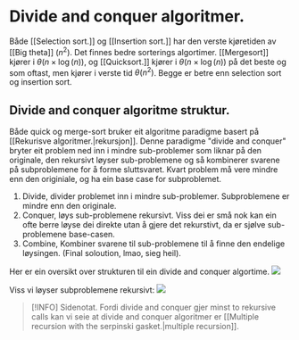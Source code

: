 # Divide and conquer algoritmer.

Både [[Selection sort.]] og [[Insertion sort.]] har den verste kjøretiden av [[Big theta]] ($n^2$). Det finnes bedre sorterings algortimer. [[Mergesort]] kjører i $\theta(n\times\log(n))$, og [[Quicksort.]] kjører i $\theta(n\times\log(n))$ på det beste og som oftast, men kjører i verste tid $\theta(n^2)$. Begge er betre enn selection sort og insertion sort.


## Divide and conquer algoritme struktur.
Både quick og merge-sort bruker eit algoritme paradigme basert på [[Rekurisve algoritmer.|rekursjon]]. Denne paradigme "divide and conquer" bryter eit problem ned inn i mindre sub-problemer som liknar på den originale, den rekursivt løyser sub-problemene og så kombinerer svarene på subproblemene for å forme sluttsvaret. Kvart problem må vere mindre enn den originiale, og ha ein base case for subproblemet.

1. Divide, divider problemet inn i mindre sub-problemer. Subproblemene er mindre enn den originale.
2. Conquer, løys sub-problemene rekursivt. Viss dei er små nok kan ein ofte berre løyse dei direkte utan å gjere det rekurstivt, da er sjølve sub-problemene base-casen.
3. Combine, Kombiner svarene til sub-problemene til å finne den endelige løysingen. (Final soloution, lmao, sieg heil). 

Her er ein oversikt over strukturen til ein divide and conquer algortime.
![](https://cdn.kastatic.org/ka-perseus-images/98c02634ee7f970a6bfb0812cc1495bacb462282.png)

Viss vi løyser subproblemene rekursivt:
![](https://cdn.kastatic.org/ka-perseus-images/db9d172fc33b90e905c1213b8cce660c228bb99c.png)


>[!INFO] Sidenotat.
>Fordi divide and conquer gjer minst to rekursive calls kan vi seie at divide and conquer algoritmer er [[Multiple recursion with the serpinski gasket.|multiple recursion]].
